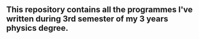 <h2>This repository contains all the programmes I've written during 3rd semester of my 3 years physics degree.</h2>
